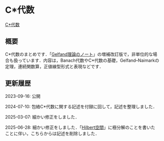 # C\*代数

[C\*代数](files/cs-algebra_20250628.pdf)

## 概要

C\*代数のまとめです．「[Gelfand理論のノート](gelfand.md)」の増補改訂版で，非単位的な場合も扱っています．内容は，Banach代数やC\*代数の基礎，Gelfand–Naimarkの定理，連続関数算，正値線型形式と表現などです．

## 更新履歴

2023-09-16: 公開

2024-07-10: 包絡C\*代数に関する記述を付録に回して，記述を整理しました．

2025-03-07: 細かい修正をしました．

2025-06-28: 細かい修正をしました．「[Hilbert空間](hilbert-space.md)」に極分解のことを書いたことに伴い，こちらからは記述を削除しました．
